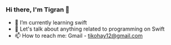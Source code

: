 ### Hi there, I'm Tigran 👋

- 🌱 I’m currently learning swift
- 💬 Let's talk about anything related to programming on Swift 
- 📫 How to reach me: Gmail - tikohay12@gmail.com
